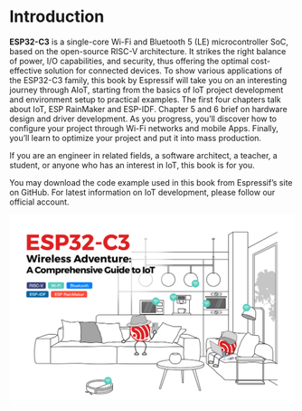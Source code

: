 # Introduction

**ESP32-C3** is a single-core Wi-Fi and Bluetooth 5 (LE) microcontroller SoC, based on the open-source RISC-V architecture. It strikes the right balance of power, I/O capabilities, and security, thus offering the optimal cost-effective solution for connected devices. To show various applications of the ESP32-C3 family, this book by Espressif will take you on an interesting journey through AIoT, starting from the basics of IoT project development and environment setup to practical examples. The first four chapters talk about IoT, ESP RainMaker and ESP-IDF. Chapter 5 and 6 brief on hardware design and driver development. As you progress, you’ll discover how to configure your project through Wi-Fi networks and mobile Apps. Finally, you’ll learn to optimize your project and put it into mass production.

If you are an engineer in related fields, a software architect, a teacher, a student, or anyone who has an interest in IoT, this book is for you.

You may download the code example used in this book from Espressif’s site on GitHub. For latest information on IoT development, please follow our official account.

![ESP32-C3](../src/Pics/readme-cover.jpg)